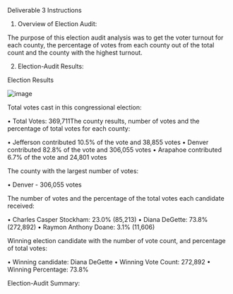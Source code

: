 Deliverable 3 Instructions

1. Overview of Election Audit: 

The purpose of this election audit analysis was to get the voter turnout for each county, 
the percentage of votes from each county out of the total count and the county with the highest turnout.

2. Election-Audit Results: 

Election Results

![image](https://user-images.githubusercontent.com/79559910/115131507-a2e21a80-9fc6-11eb-90f1-61df686145f8.png)

Total votes cast in this congressional election: 

  •	Total Votes: 369,711The county results, number of votes and the percentage of total votes for each county:

  •	Jefferson contributed 10.5% of the vote and 38,855 votes
  •	Denver contributed 82.8% of the vote and 306,055 votes
  •	Arapahoe contributed 6.7% of the vote and 24,801 votes

The county with the largest number of votes: 

  •	Denver - 306,055 votes

The number of votes and the percentage of the total votes each candidate received:

  •	Charles Casper Stockham: 23.0% (85,213)
  •	Diana DeGette: 73.8% (272,892)
  •	Raymon Anthony Doane: 3.1% (11,606)

Winning election candidate with the number of vote count, and percentage of total votes:

  •	Winning candidate: Diana DeGette
  •	Winning Vote Count: 272,892
  •	Winning Percentage: 73.8%

Election-Audit Summary: 
